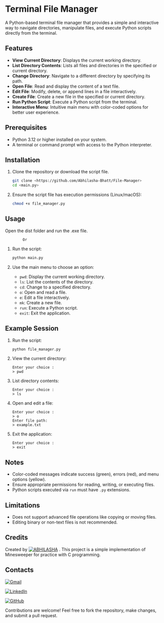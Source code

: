 # Terminal File Manager

A Python-based terminal file manager that provides a simple and interactive way to navigate directories, manipulate files, and execute Python scripts directly from the terminal.

## Features

- **View Current Directory**: Displays the current working directory.
- **List Directory Contents**: Lists all files and directories in the specified or current directory.
- **Change Directory**: Navigate to a different directory by specifying its path.
- **Open File**: Read and display the content of a text file.
- **Edit File**: Modify, delete, or append lines in a file interactively.
- **Create File**: Create a new file in the specified or current directory.
- **Run Python Script**: Execute a Python script from the terminal.
- **Interactive Menu**: Intuitive main menu with color-coded options for better user experience.

## Prerequisites

- Python 3.12 or higher installed on your system.
- A terminal or command prompt with access to the Python interpreter.

## Installation

1. Clone the repository or download the script file.
   ```bash
   git clone <https://github.com/Abhilasha-Bhatt/File-Manager>
   cd <main.py>
   ```

2. Ensure the script file has execution permissions (Linux/macOS):
   ```bash
   chmod +x file_manager.py
   ```

## Usage
Open the dist folder and run the .exe file. 

            Or
            
1. Run the script:
   ```bash
   python main.py
   ```

2. Use the main menu to choose an option:
   - `pwd`: Display the current working directory.
   - `ls`: List the contents of the directory.
   - `cd`: Change to a specified directory.
   - `o`: Open and read a file.
   - `e`: Edit a file interactively.
   - `mk`: Create a new file.
   - `run`: Execute a Python script.
   - `exit`: Exit the application.

## Example Session

1. Run the script:
   ```bash
   python file_manager.py
   ```

2. View the current directory:
   ```
   Enter your choice :
   > pwd
   ```

3. List directory contents:
   ```
   Enter your choice :
   > ls
   ```

4. Open and edit a file:
   ```
   Enter your choice :
   > o
   Enter file path:
   > example.txt
   ```

5. Exit the application:
   ```
   Enter your choice :
   > exit
   ```

## Notes

- Color-coded messages indicate success (green), errors (red), and menu options (yellow).
- Ensure appropriate permissions for reading, writing, or executing files.
- Python scripts executed via `run` must have `.py` extensions.

## Limitations

- Does not support advanced file operations like copying or moving files.
- Editing binary or non-text files is not recommended.

## Credits
Created by [![ABHILASHA](https://img.shields.io/badge/ABHILASHA-Profile-blue?style=for-the-badge)](https://www.linkedin.com/in/abhilasha-bhatt3/)
. This project is a simple implementation of Minesweeper for practice with C programming.

## Contacts

[![Gmail](https://img.shields.io/badge/-Gmail-D14836?logo=gmail&logoColor=white&style=for-the-badge)](mailto:abhilashabhatt77@gmail.com)


[![LinkedIn](https://img.shields.io/badge/-LinkedIn-blue?logo=linkedin&logoColor=white&style=for-the-badge)](https://www.linkedin.com/in/abhilasha-bhatt3/)

[![GitHub](https://img.shields.io/badge/-GitHub-181717?logo=github&logoColor=white&style=for-the-badge)](https://github.com/Abhilasha-Bhatt)


Contributions are welcome! Feel free to fork the repository, make changes, and submit a pull request.

